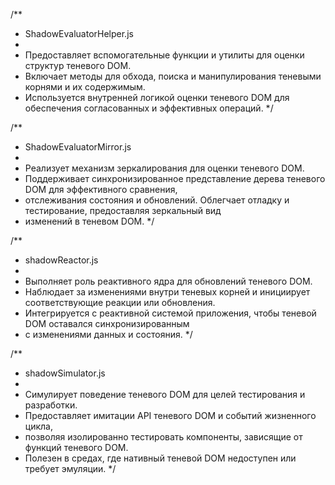 /**
 * ShadowEvaluatorHelper.js
 * 
 * Предоставляет вспомогательные функции и утилиты для оценки структур теневого DOM.
 * Включает методы для обхода, поиска и манипулирования теневыми корнями и их содержимым.
 * Используется внутренней логикой оценки теневого DOM для обеспечения согласованных и эффективных операций.
 */

/**
 * ShadowEvaluatorMirror.js
 * 
 * Реализует механизм зеркалирования для оценки теневого DOM.
 * Поддерживает синхронизированное представление дерева теневого DOM для эффективного сравнения,
 * отслеживания состояния и обновлений. Облегчает отладку и тестирование, предоставляя зеркальный вид
 * изменений в теневом DOM.
 */

/**
 * shadowReactor.js
 * 
 * Выполняет роль реактивного ядра для обновлений теневого DOM.
 * Наблюдает за изменениями внутри теневых корней и инициирует соответствующие реакции или обновления.
 * Интегрируется с реактивной системой приложения, чтобы теневой DOM оставался синхронизированным
 * с изменениями данных и состояния.
 */

/**
 * shadowSimulator.js
 * 
 * Симулирует поведение теневого DOM для целей тестирования и разработки.
 * Предоставляет имитации API теневого DOM и событий жизненного цикла,
 * позволяя изолированно тестировать компоненты, зависящие от функций теневого DOM.
 * Полезен в средах, где нативный теневой DOM недоступен или требует эмуляции.
 */